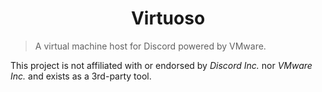 <h1 align="center">Virtuoso</h1>

> A virtual machine host for Discord powered by VMware.

This project is not affiliated with or endorsed by *Discord Inc.* nor *VMware Inc.* and exists as a 3rd-party tool. 
